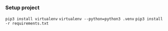 ### Setup project
`pip3 install virtualenv`
`virtualenv --python=python3 .venv`
`pip3 install -r requirements.txt`